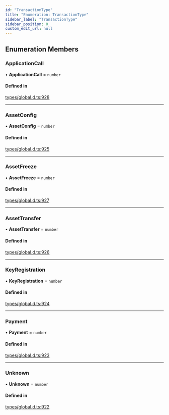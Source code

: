 ```yaml
---
id: "TransactionType"
title: "Enumeration: TransactionType"
sidebar_label: "TransactionType"
sidebar_position: 0
custom_edit_url: null
---
```


## Enumeration Members

### ApplicationCall

• **ApplicationCall** = `number`

#### Defined in

[types/global.d.ts:928](https://github.com/algorand-devrel/tealscript/blob/1f4f83a/types/global.d.ts#L928)

___

### AssetConfig

• **AssetConfig** = `number`

#### Defined in

[types/global.d.ts:925](https://github.com/algorand-devrel/tealscript/blob/1f4f83a/types/global.d.ts#L925)

___

### AssetFreeze

• **AssetFreeze** = `number`

#### Defined in

[types/global.d.ts:927](https://github.com/algorand-devrel/tealscript/blob/1f4f83a/types/global.d.ts#L927)

___

### AssetTransfer

• **AssetTransfer** = `number`

#### Defined in

[types/global.d.ts:926](https://github.com/algorand-devrel/tealscript/blob/1f4f83a/types/global.d.ts#L926)

___

### KeyRegistration

• **KeyRegistration** = `number`

#### Defined in

[types/global.d.ts:924](https://github.com/algorand-devrel/tealscript/blob/1f4f83a/types/global.d.ts#L924)

___

### Payment

• **Payment** = `number`

#### Defined in

[types/global.d.ts:923](https://github.com/algorand-devrel/tealscript/blob/1f4f83a/types/global.d.ts#L923)

___

### Unknown

• **Unknown** = `number`

#### Defined in

[types/global.d.ts:922](https://github.com/algorand-devrel/tealscript/blob/1f4f83a/types/global.d.ts#L922)
